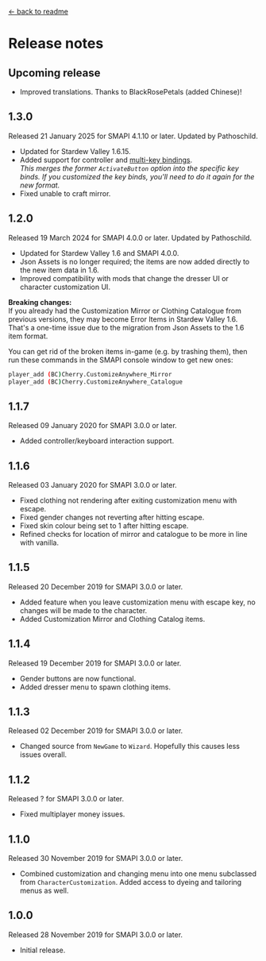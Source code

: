 ﻿[← back to readme](README.md)

# Release notes
## Upcoming release
* Improved translations. Thanks to BlackRosePetals (added Chinese)!

## 1.3.0
Released 21 January 2025 for SMAPI 4.1.10 or later. Updated by Pathoschild.

- Updated for Stardew Valley 1.6.15.
- Added support for controller and [multi-key bindings](https://stardewvalleywiki.com/Modding:Player_Guide/Key_Bindings#Multi-key_bindings).  
  _This merges the former `ActivateButton` option into the specific key binds. If you customized the key binds, you'll need to do it again for the new format._
- Fixed unable to craft mirror.

## 1.2.0
Released 19 March 2024 for SMAPI 4.0.0 or later. Updated by Pathoschild.

- Updated for Stardew Valley 1.6 and SMAPI 4.0.0.
- Json Assets is no longer required; the items are now added directly to the new item data in 1.6.
- Improved compatibility with mods that change the dresser UI or character customization UI.

**Breaking changes:**  
If you already had the Customization Mirror or Clothing Catalogue from previous versions, they may become Error Items
in Stardew Valley 1.6. That's a one-time issue due to the migration from Json Assets to the 1.6 item format.

You can get rid of the broken items in-game (e.g. by trashing them), then run these commands in the SMAPI console
window to get new ones:
```sh
player_add (BC)Cherry.CustomizeAnywhere_Mirror
player_add (BC)Cherry.CustomizeAnywhere_Catalogue
```

## 1.1.7
Released 09 January 2020 for SMAPI 3.0.0 or later.

- Added controller/keyboard interaction support.

## 1.1.6
Released 03 January 2020 for SMAPI 3.0.0 or later.

- Fixed clothing not rendering after exiting customization menu with escape.
- Fixed gender changes not reverting after hitting escape.
- Fixed skin colour being set to 1 after hitting escape.
- Refined checks for location of mirror and catalogue to be more in line with vanilla.

## 1.1.5
Released 20 December 2019 for SMAPI 3.0.0 or later.

- Added feature when you leave customization menu with escape key, no changes will be made to the character.
- Added Customization Mirror and Clothing Catalog items.

## 1.1.4
Released 19 December 2019 for SMAPI 3.0.0 or later.

- Gender buttons are now functional.
- Added dresser menu to spawn clothing items.

## 1.1.3
Released 02 December 2019 for SMAPI 3.0.0 or later.

- Changed source from `NewGame` to `Wizard`. Hopefully this causes less issues overall.

## 1.1.2
Released ? for SMAPI 3.0.0 or later.

- Fixed multiplayer money issues.

## 1.1.0
Released 30 November 2019 for SMAPI 3.0.0 or later.

- Combined customization and changing menu into one menu subclassed from `CharacterCustomization`. Added access to
  dyeing and tailoring menus as well.

## 1.0.0
Released 28 November 2019 for SMAPI 3.0.0 or later.

- Initial release.
